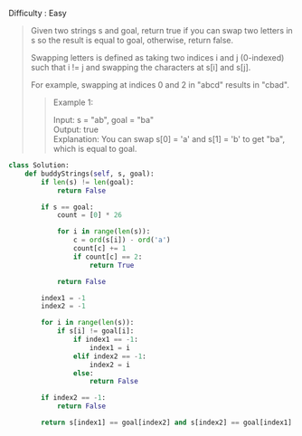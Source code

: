 Difficulty : Easy 

>Given two strings s and goal, return true if you can swap two letters in s so the result is equal to goal, otherwise, return false.  
>
>Swapping letters is defined as taking two indices i and j (0-indexed) such that i != j and swapping the characters at s[i] and s[j].  
>
>For example, swapping at indices 0 and 2 in "abcd" results in "cbad".  
>
>>Example 1:  
>>
>>Input: s = "ab", goal = "ba"  
>>Output: true  
>>Explanation: You can swap s[0] = 'a' and s[1] = 'b' to get "ba", which is equal to goal.

```python
class Solution:
    def buddyStrings(self, s, goal):
        if len(s) != len(goal):
            return False

        if s == goal:
            count = [0] * 26

            for i in range(len(s)):
                c = ord(s[i]) - ord('a')
                count[c] += 1
                if count[c] == 2:
                    return True

            return False

        index1 = -1
        index2 = -1

        for i in range(len(s)):
            if s[i] != goal[i]:
                if index1 == -1:
                    index1 = i
                elif index2 == -1:
                    index2 = i
                else:
                    return False

        if index2 == -1:
            return False

        return s[index1] == goal[index2] and s[index2] == goal[index1]
```
